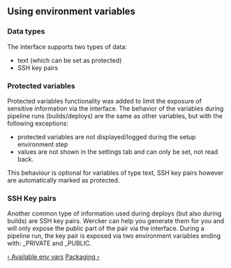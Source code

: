 ## Using environment variables

### Data types

The interface supports two types of data:

* text (which can be set as protected)
* SSH key pairs


### Protected variables

Protected variables functionality was added to limit the exposure of sensitive
information via the interface. The behavior of the variables during pipeline
runs (builds/deploys) are the same as other variables, but with the following
exceptions:

* protected variables are not displayed/logged during the setup environment step
* values are not shown in the settings tab and can only be set, not read back.

This behaviour is optional for variables of type text, SSH key pairs however
are automatically marked as protected.


### SSH Key pairs

Another common type of information used during deploys (but also during builds)
are SSH key pairs. Wercker can help you generate them for you and will only
expose the public part of the pair via the interface. During a pipeline run,
the key pair is exposed via two environment variables ending with: \_PRIVATE
and \_PUBLIC.

[&lsaquo; Available env vars](/learn/pipelines/03_available-env-vars.html "nav previous pipelines")
[Packaging &rsaquo;](/learn/pipelines/05_packaging.html "nav next pipelines")
